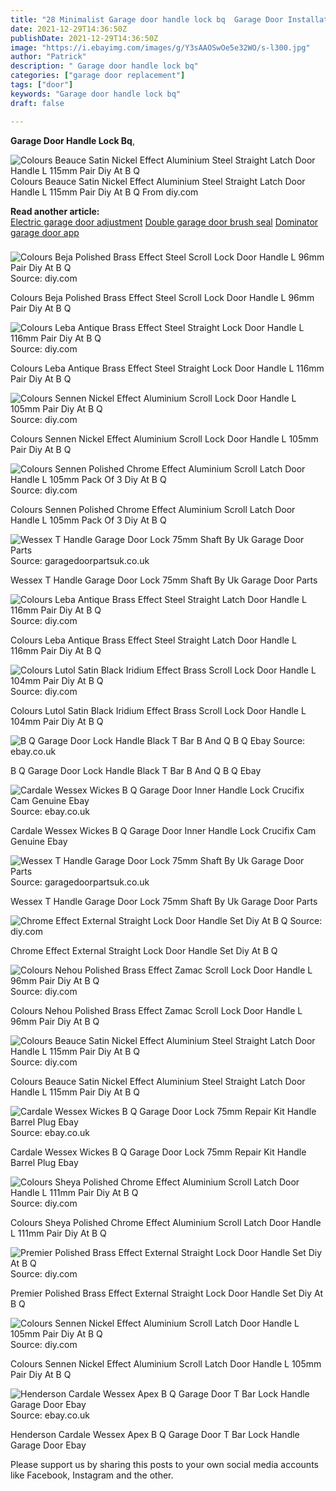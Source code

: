 ```yaml
---
title: "28 Minimalist Garage door handle lock bq  Garage Door Installation"
date: 2021-12-29T14:36:50Z
publishDate: 2021-12-29T14:36:50Z
image: "https://i.ebayimg.com/images/g/Y3sAAOSwOe5e32WO/s-l300.jpg"
author: "Patrick"
description: " Garage door handle lock bq"
categories: ["garage door replacement"]
tags: ["door"]
keywords: "Garage door handle lock bq"
draft: false

---
```

<!-- Head tag Code -->
**Garage Door Handle Lock Bq**, 

![Colours Beauce Satin Nickel Effect Aluminium Steel Straight Latch Door Handle L 115mm Pair Diy At B Q](https://media.diy.com/is/image/Kingfisher/colours-beauce-satin-nickel-effect-aluminium-steel-straight-latch-door-handle-l-115mm-pair~3663602829485_01bq?$MOB_PREV$&amp;$width=618&amp;$height=618 "Colours Beauce Satin Nickel Effect Aluminium Steel Straight Latch Door Handle L 115mm Pair Diy At B Q")
Colours Beauce Satin Nickel Effect Aluminium Steel Straight Latch Door Handle L 115mm Pair Diy At B Q From diy.com

**Read another article:**  
[Electric garage door adjustment](/electric-garage-door-adjustment/)
[Double garage door brush seal](/double-garage-door-brush-seal/)
[Dominator garage door app](/dominator-garage-door-app/)




### 

 


![Colours Beja Polished Brass Effect Steel Scroll Lock Door Handle L 96mm Pair Diy At B Q](https://media.diy.com/is/image/Kingfisher/colours-beja-polished-brass-effect-steel-scroll-lock-door-handle-l-96mm-pair~3663602829201_01bq?$MOB_PREV$&amp;$width=618&amp;$height=618 "Colours Beja Polished Brass Effect Steel Scroll Lock Door Handle L 96mm Pair Diy At B Q")
Source: diy.com

Colours Beja Polished Brass Effect Steel Scroll Lock Door Handle L 96mm Pair Diy At B Q  

![Colours Leba Antique Brass Effect Steel Straight Lock Door Handle L 116mm Pair Diy At B Q](https://media.diy.com/is/image/Kingfisher/colours-leba-antique-brass-effect-steel-straight-lock-door-handle-l-116mm-pair~3663602828082_02bq?$MOB_PREV$&amp;$width=618&amp;$height=618 "Colours Leba Antique Brass Effect Steel Straight Lock Door Handle L 116mm Pair Diy At B Q")
Source: diy.com

Colours Leba Antique Brass Effect Steel Straight Lock Door Handle L 116mm Pair Diy At B Q  

![Colours Sennen Nickel Effect Aluminium Scroll Lock Door Handle L 105mm Pair Diy At B Q](https://media.diy.com/is/image/Kingfisher/colours-sennen-nickel-effect-aluminium-scroll-lock-door-handle-l-105mm-pair~3663602830924_01bq?$MOB_PREV$&amp;$width=768&amp;$height=768 "Colours Sennen Nickel Effect Aluminium Scroll Lock Door Handle L 105mm Pair Diy At B Q")
Source: diy.com

Colours Sennen Nickel Effect Aluminium Scroll Lock Door Handle L 105mm Pair Diy At B Q  

![Colours Sennen Polished Chrome Effect Aluminium Scroll Latch Door Handle L 105mm Pack Of 3 Diy At B Q](https://media.diy.com/is/image/Kingfisher/colours-sennen-polished-chrome-effect-aluminium-scroll-latch-door-handle-l-105mm-pack-of-3~3663602830962_01bq?$MOB_PREV$&amp;$width=618&amp;$height=618 "Colours Sennen Polished Chrome Effect Aluminium Scroll Latch Door Handle L 105mm Pack Of 3 Diy At B Q")
Source: diy.com

Colours Sennen Polished Chrome Effect Aluminium Scroll Latch Door Handle L 105mm Pack Of 3 Diy At B Q  

![Wessex T Handle Garage Door Lock 75mm Shaft By Uk Garage Door Parts](https://www.garagedoorpartsuk.co.uk/image/cache/catalog/Garage%20Door%20Products/cardale-t-handle-garage-door-lock-75mm-shaft-a2436-550x550w.jpg "Wessex T Handle Garage Door Lock 75mm Shaft By Uk Garage Door Parts")
Source: garagedoorpartsuk.co.uk

Wessex T Handle Garage Door Lock 75mm Shaft By Uk Garage Door Parts  

![Colours Leba Antique Brass Effect Steel Straight Latch Door Handle L 116mm Pair Diy At B Q](https://media.diy.com/is/image/Kingfisher/colours-leba-antique-brass-effect-steel-straight-latch-door-handle-l-116mm-pair~3663602828136_01bq?$MOB_PREV$&amp;$width=618&amp;$height=618 "Colours Leba Antique Brass Effect Steel Straight Latch Door Handle L 116mm Pair Diy At B Q")
Source: diy.com

Colours Leba Antique Brass Effect Steel Straight Latch Door Handle L 116mm Pair Diy At B Q  

![Colours Lutol Satin Black Iridium Effect Brass Scroll Lock Door Handle L 104mm Pair Diy At B Q](https://media.diy.com/is/image/Kingfisher/colours-lutol-satin-black-iridium-effect-brass-scroll-lock-door-handle-l-104mm-pair~3663602831280_02c_bq?$MOB_PREV$&amp;$width=618&amp;$height=618 "Colours Lutol Satin Black Iridium Effect Brass Scroll Lock Door Handle L 104mm Pair Diy At B Q")
Source: diy.com

Colours Lutol Satin Black Iridium Effect Brass Scroll Lock Door Handle L 104mm Pair Diy At B Q  

![B Q Garage Door Lock Handle Black T Bar B And Q B Q Ebay](https://i.ebayimg.com/images/g/QwwAAOxyhlJRfMnz/s-l300.jpg "B Q Garage Door Lock Handle Black T Bar B And Q B Q Ebay")
Source: ebay.co.uk

B Q Garage Door Lock Handle Black T Bar B And Q B Q Ebay  

![Cardale Wessex Wickes B Q Garage Door Inner Handle Lock Crucifix Cam Genuine Ebay](https://i.ebayimg.com/images/g/8ecAAOSwyNdfK-ve/s-l300.jpg "Cardale Wessex Wickes B Q Garage Door Inner Handle Lock Crucifix Cam Genuine Ebay")
Source: ebay.co.uk

Cardale Wessex Wickes B Q Garage Door Inner Handle Lock Crucifix Cam Genuine Ebay  

![Wessex T Handle Garage Door Lock 75mm Shaft By Uk Garage Door Parts](https://www.garagedoorpartsuk.co.uk/image/cache/catalog/Garage%20Door%20Products/cardale-t-handle-garage-door-lock-75mm-shaft-212-600x600.jpg "Wessex T Handle Garage Door Lock 75mm Shaft By Uk Garage Door Parts")
Source: garagedoorpartsuk.co.uk

Wessex T Handle Garage Door Lock 75mm Shaft By Uk Garage Door Parts  

![Chrome Effect External Straight Lock Door Handle Set Diy At B Q](https://media.diy.com/is/image/Kingfisher/chrome-effect-external-straight-lock-door-handle-set~03162224_01c?$MOB_PREV$&amp;$width=618&amp;$height=618 "Chrome Effect External Straight Lock Door Handle Set Diy At B Q")
Source: diy.com

Chrome Effect External Straight Lock Door Handle Set Diy At B Q  

![Colours Nehou Polished Brass Effect Zamac Scroll Lock Door Handle L 96mm Pair Diy At B Q](https://media.diy.com/is/image/Kingfisher/colours-nehou-polished-brass-effect-zamac-scroll-lock-door-handle-l-96mm-pair~3663602831167_01bq?$MOB_PREV$&amp;$width=618&amp;$height=618 "Colours Nehou Polished Brass Effect Zamac Scroll Lock Door Handle L 96mm Pair Diy At B Q")
Source: diy.com

Colours Nehou Polished Brass Effect Zamac Scroll Lock Door Handle L 96mm Pair Diy At B Q  

![Colours Beauce Satin Nickel Effect Aluminium Steel Straight Latch Door Handle L 115mm Pair Diy At B Q](https://media.diy.com/is/image/Kingfisher/colours-beauce-satin-nickel-effect-aluminium-steel-straight-latch-door-handle-l-115mm-pair~3663602829485_01bq?$MOB_PREV$&amp;$width=618&amp;$height=618 "Colours Beauce Satin Nickel Effect Aluminium Steel Straight Latch Door Handle L 115mm Pair Diy At B Q")
Source: diy.com

Colours Beauce Satin Nickel Effect Aluminium Steel Straight Latch Door Handle L 115mm Pair Diy At B Q  

![Cardale Wessex Wickes B Q Garage Door Lock 75mm Repair Kit Handle Barrel Plug Ebay](https://i.ebayimg.com/images/g/Qf4AAOSw6aJa053y/s-l300.jpg "Cardale Wessex Wickes B Q Garage Door Lock 75mm Repair Kit Handle Barrel Plug Ebay")
Source: ebay.co.uk

Cardale Wessex Wickes B Q Garage Door Lock 75mm Repair Kit Handle Barrel Plug Ebay  

![Colours Sheya Polished Chrome Effect Aluminium Scroll Latch Door Handle L 111mm Pair Diy At B Q](https://media.diy.com/is/image/Kingfisher/colours-sheya-polished-chrome-effect-aluminium-scroll-latch-door-handle-l-111mm-pair~3663602830887_01bq?$MOB_PREV$&amp;$width=618&amp;$height=618 "Colours Sheya Polished Chrome Effect Aluminium Scroll Latch Door Handle L 111mm Pair Diy At B Q")
Source: diy.com

Colours Sheya Polished Chrome Effect Aluminium Scroll Latch Door Handle L 111mm Pair Diy At B Q  

![Premier Polished Brass Effect External Straight Lock Door Handle Set Diy At B Q](https://media.diy.com/is/image/Kingfisher/premier-polished-brass-effect-external-straight-lock-door-handle-set~5020657001057_01c?$MOB_PREV$&amp;$width=618&amp;$height=618 "Premier Polished Brass Effect External Straight Lock Door Handle Set Diy At B Q")
Source: diy.com

Premier Polished Brass Effect External Straight Lock Door Handle Set Diy At B Q  

![Colours Sennen Nickel Effect Aluminium Scroll Latch Door Handle L 105mm Pair Diy At B Q](https://media.diy.com/is/image/Kingfisher/colours-sennen-nickel-effect-aluminium-scroll-latch-door-handle-l-105mm-pair~3663602830955_01bq?$MOB_PREV$&amp;$width=618&amp;$height=618 "Colours Sennen Nickel Effect Aluminium Scroll Latch Door Handle L 105mm Pair Diy At B Q")
Source: diy.com

Colours Sennen Nickel Effect Aluminium Scroll Latch Door Handle L 105mm Pair Diy At B Q  

![Henderson Cardale Wessex Apex B Q Garage Door T Bar Lock Handle Garage Door Ebay](https://i.ebayimg.com/images/g/Y3sAAOSwOe5e32WO/s-l300.jpg "Henderson Cardale Wessex Apex B Q Garage Door T Bar Lock Handle Garage Door Ebay")
Source: ebay.co.uk

Henderson Cardale Wessex Apex B Q Garage Door T Bar Lock Handle Garage Door Ebay  

Please support us by sharing this posts to your own social media accounts like Facebook, Instagram and the other.

